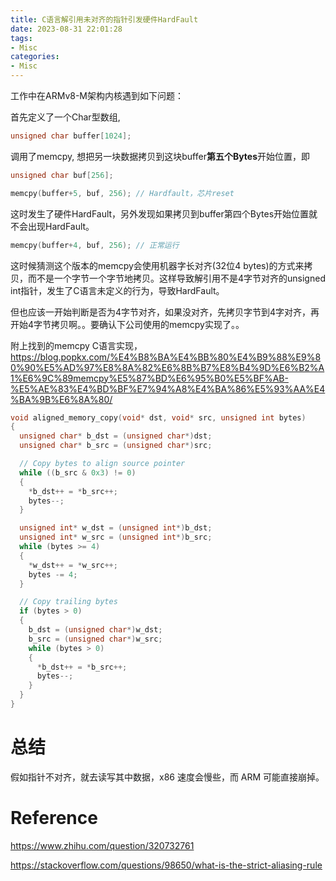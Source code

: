 ```yaml
---
title: C语言解引用未对齐的指针引发硬件HardFault
date: 2023-08-31 22:01:28
tags:
- Misc
categories:
- Misc
---
```


工作中在ARMv8-M架构内核遇到如下问题：

首先定义了一个Char型数组,

```c
unsigned char buffer[1024];
```

调用了memcpy, 想把另一块数据拷贝到这块buffer**第五个Bytes**开始位置，即

```c
unsigned char buf[256];

memcpy(buffer+5, buf, 256); // Hardfault，芯片reset
```

这时发生了硬件HardFault，另外发现如果拷贝到buffer第四个Bytes开始位置就不会出现HardFault。

```c
memcpy(buffer+4, buf, 256); // 正常运行
```

这时候猜测这个版本的memcpy会使用机器字长对齐(32位4 bytes)的方式来拷贝，而不是一个字节一个字节地拷贝。这样导致解引用不是4字节对齐的unsigned int指针，发生了C语言未定义的行为，导致HardFault。

但也应该一开始判断是否为4字节对齐，如果没对齐，先拷贝字节到4字对齐，再开始4字节拷贝啊。。要确认下公司使用的memcpy实现了。。



附上找到的memcpy C语言实现，https://blog.popkx.com/%E4%B8%BA%E4%BB%80%E4%B9%88%E9%80%90%E5%AD%97%E8%8A%82%E6%8B%B7%E8%B4%9D%E6%B2%A1%E6%9C%89memcpy%E5%87%BD%E6%95%B0%E5%BF%AB-%E5%AE%83%E4%BD%BF%E7%94%A8%E4%BA%86%E5%93%AA%E4%BA%9B%E6%8A%80/

```c
void aligned_memory_copy(void* dst, void* src, unsigned int bytes)
{
  unsigned char* b_dst = (unsigned char*)dst;
  unsigned char* b_src = (unsigned char*)src;

  // Copy bytes to align source pointer
  while ((b_src & 0x3) != 0)
  {
    *b_dst++ = *b_src++;
    bytes--;
  }

  unsigned int* w_dst = (unsigned int*)b_dst;
  unsigned int* w_src = (unsigned int*)b_src;
  while (bytes >= 4)
  {
    *w_dst++ = *w_src++;
    bytes -= 4;
  }

  // Copy trailing bytes
  if (bytes > 0)
  {
    b_dst = (unsigned char*)w_dst;
    b_src = (unsigned char*)w_src;
    while (bytes > 0)
    {
      *b_dst++ = *b_src++;
      bytes--;
    }
  }
}
```

# 总结

假如指针不对齐，就去读写其中数据，x86 速度会慢些，而 ARM 可能直接崩掉。

# Reference

https://www.zhihu.com/question/320732761

https://stackoverflow.com/questions/98650/what-is-the-strict-aliasing-rule